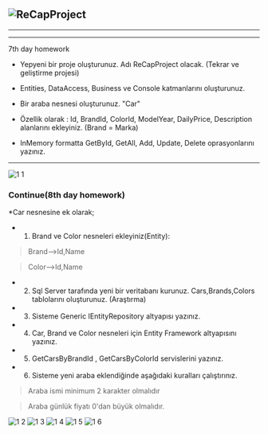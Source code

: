 ![ReCapProject](https://user-images.githubusercontent.com/58303745/107164213-7b1f7680-69c7-11eb-898d-aba8f0b66757.jpg)
---
---
---
7th day homework

* Yepyeni bir proje oluşturunuz. Adı ReCapProject olacak. (Tekrar ve geliştirme projesi)

* Entities, DataAccess, Business ve Console katmanlarını oluşturunuz.

* Bir araba nesnesi oluşturunuz. "Car"

* Özellik olarak : Id, BrandId, ColorId, ModelYear, DailyPrice, Description alanlarını ekleyiniz. (Brand = Marka)

* InMemory formatta GetById, GetAll, Add, Update, Delete oprasyonlarını yazınız.

---
![1 1](https://user-images.githubusercontent.com/58303745/107164159-2b40af80-69c7-11eb-83de-1497f041fbeb.jpg)
### Continue(8th day homework)
*Car nesnesine ek olarak;

* 1) Brand ve Color nesneleri ekleyiniz(Entity):

> Brand-->Id,Name

> Color-->Id,Name

* 2) Sql Server tarafında yeni bir veritabanı kurunuz. Cars,Brands,Colors tablolarını oluşturunuz. (Araştırma)

* 3) Sisteme Generic IEntityRepository altyapısı yazınız.

* 4) Car, Brand ve Color nesneleri için Entity Framework altyapısını yazınız.

* 5) GetCarsByBrandId , GetCarsByColorId servislerini yazınız.

* 6) Sisteme yeni araba eklendiğinde aşağıdaki kuralları çalıştırınız.

> Araba ismi minimum 2 karakter olmalıdır

> Araba günlük fiyatı 0'dan büyük olmalıdır.

![1 2](https://user-images.githubusercontent.com/58303745/107164280-d8b3c300-69c7-11eb-863d-9bcaf04fea07.jpg)
![1 3](https://user-images.githubusercontent.com/58303745/107164410-58da2880-69c8-11eb-85bf-744f05764422.jpg)
![1 4](https://user-images.githubusercontent.com/58303745/107164414-5aa3ec00-69c8-11eb-9122-be0c437e9053.jpg)
![1 5](https://user-images.githubusercontent.com/58303745/107164418-5d9edc80-69c8-11eb-8862-1e58f26427c6.jpg)
![1 6](https://user-images.githubusercontent.com/58303745/107164422-5f68a000-69c8-11eb-8767-c6642a5d6136.jpg)



